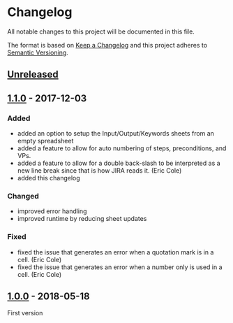 # Changelog
All notable changes to this project will be documented in this file.

The format is based on [Keep a Changelog](https://keepachangelog.com/en/1.0.0/)
and this project adheres to [Semantic Versioning](https://semver.org/spec/v2.0.0.html).

## [Unreleased]

## [1.1.0] - 2017-12-03
### Added
- added an option to setup the Input/Output/Keywords sheets from an empty spreadsheet
- added a feature to allow for auto numbering of steps, preconditions, and VPs.
- added a feature to allow for a double back-slash to be interpreted as a new line break since that is how JIRA reads it. (Eric Cole)
- added this changelog

### Changed
- improved error handling
- improved runtime by reducing sheet updates

### Fixed
- fixed the issue that generates an error when a quotation mark is in a cell. (Eric Cole)
- fixed the issue that generates an error when a number only is used in a cell. (Eric Cole)

## [1.0.0] - 2018-05-18
First version

[Unreleased]: https://github.com/mfekadu/JiraTestTool/compare/v1.0.0...HEAD
[1.1.0]: https://github.com/mfekadu/JiraTestTool/compare/v1.0.0...v1.1.0
[1.0.0]: https://github.com/mfekadu/JiraTestTool/releases/tag/v1.0.0
